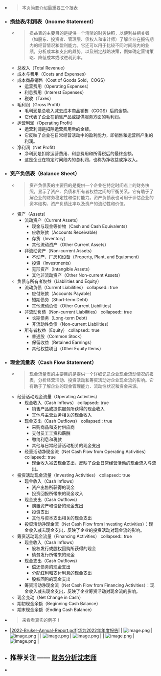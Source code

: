 - >本页简要介绍最重要三个报表
- ### 损益表/利润表（Income Statement）
	- >损益表的主要目的是提供一个清晰的财务快照，以便利益相关者（如股东、投资者、管理层、债权人和审计师）了解企业在报告期内的经营情况和盈利能力。它还可以用于比较不同时间段内的业绩，分析成本和支出的趋势，以及制定战略决策，例如确定营销策略、降低成本或改进利润率。
	- 总收入（Total Revenue）
	- 成本与费用（Costs and Expenses）
	- 成本商品销售（Cost of Goods Sold，COGS）
		- 运营费用（Operating Expenses）
		- 利息费用（Interest Expenses）
		- 税收（Taxes）
	- 毛利润（Gross Profit）
		- 毛利润是总收入减去成本商品销售（COGS）后的金额。
		- 它代表了企业在销售产品或提供服务方面的毛利润。
	- 运营利润（Operating Profit）
		- 运营利润是扣除运营费用后的金额。
		- 它反映了企业在日常经营活动中的盈利能力，即销售和运营所产生的利润。
	- 净利润（Net Profit）
		- 净利润是扣除运营费用、利息费用和所得税后的最终金额。
		- 这是企业在特定时间段内的总利润，也称为净收益或净收入。
- ### 资产负债表（Balance Sheet）
	- >资产负债表的主要目的是提供一个企业在特定时间点上的财务快照，显示了资产、负债和所有者权益之间的平衡关系。它有助于了解企业的财务稳定性和偿付能力。资产负债表也可用于评估企业的资本结构、资产负债比率以及资产的流动性和价值。
	- 资产（Assets）
		- 流动资产（Current Assets）
			- 现金与现金等价物（Cash and Cash Equivalents）
			- 应收账款（Accounts Receivable）
			- 存货（Inventory）
			- 其他流动资产（Other Current Assets）
		- 非流动资产（Non-current Assets）
			- 不动产、厂房和设备（Property, Plant, and Equipment）
			- 投资（Investments）
			- 无形资产（Intangible Assets）
			- 其他非流动资产（Other Non-current Assets）
	- 负债与所有者权益（Liabilities and Equity）
		- 流动负债（Current Liabilities）
		  collapsed:: true
			- 应付账款（Accounts Payable）
			- 短期债务（Short-term Debt）
			- 其他流动负债（Other Current Liabilities）
		- 非流动负债（Non-current Liabilities）
		  collapsed:: true
			- 长期债务（Long-term Debt）
			- 非流动性负债（Non-current Liabilities）
		- 所有者权益（Equity）
		  collapsed:: true
			- 普通股（Common Stock）
			- 保留收益（Retained Earnings）
			- 其他权益项目（Other Equity Items）
- ### 现金流量表（Cash Flow Statement）
	- >现金流量表的主要目的是提供一个详细记录企业现金流动情况的报表，分析经营活动、投资活动和筹资活动对企业现金流的影响。它有助于了解企业的现金管理能力、流动性状况和资金来源。
	- 经营活动现金流量（Operating Activities）
		- 现金收入（Cash Inflows）
		  collapsed:: true
			- 销售产品或提供服务所获得的现金收入
			- 其他与主营业务相关的现金收入
		- 现金支出（Cash Outflows）
		  collapsed:: true
			- 采购商品和支付供应商
			- 支付员工工资和薪酬
			- 缴纳利息和税款
			- 其他与日常经营活动相关的现金支出
		- 经营活动净现金流（Net Cash Flow from Operating Activities）
		  collapsed:: true
			- 现金收入减去现金支出，反映了企业日常经营活动的现金流入与流出。
	- 投资活动现金流量（Investing Activities）
	  collapsed:: true
		- 现金收入（Cash Inflows）
			- 资产出售所获得的现金
			- 投资回报所带来的现金收入
		- 现金支出（Cash Outflows）
			- 购置资产和设备的现金支出
			- 投资支出
			- 其他与资本支出相关的现金支出
		- 投资活动净现金流（Net Cash Flow from Investing Activities）：现金收入减去现金支出，反映了企业的投资活动对现金流的影响。
	- 筹资活动现金流量（Financing Activities）
	  collapsed:: true
		- 现金收入（Cash Inflows）
			- 股权发行或股权回购所获得的现金
			- 债务发行所带来的现金
		- 现金支出（Cash Outflows）
			- 偿还债务的现金支出
			- 分配红利和支付利息的现金支出
			- 股权回购的现金支出
		- 筹资活动净现金流（Net Cash Flow from Financing Activities）：现金收入减去现金支出，反映了企业筹资活动对现金流的影响。
	- 现金变动（Net Change in Cash）
	- 期初现金余额（Beginning Cash Balance）
	- 期末现金余额（Ending Cash Balance）
- >来看看真实的例子！
- |[2022-Bruker-Annual-Report.pdf](https://s22.q4cdn.com/617463959/files/doc_financials/2022/ar/2022-Bruker-Annual-Report.pdf)|[华为2022年年度报告](https://www-file.huawei.com/minisite/media/annual_report/annual_report_2022_cn.pdf)|
  | ![image.png](../assets/image_1694535088159_0.png) | ![image.png](../assets/image_1694535381772_0.png) |
  | ![image.png](../assets/image_1694534869318_0.png) | ![image.png](../assets/image_1694535451979_0.png) |
  | ![image.png](../assets/image_1694535140473_0.png) | ![image.png](../assets/image_1694535572649_0.png) |
- ## 推荐关注 —— [财务分析沈老师](https://space.bilibili.com/504556764)
-